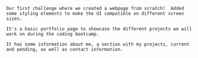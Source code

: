     Our first challenge where we created a webpage from scratch!  Added some styling elements to make the UI compatible on different screen sizes.

    It's a basic portfolio page to showcase the different projects we will work on during the coding bootcamp.

    It has some information about me, a section with my projects, current and pending, as well as contact information.